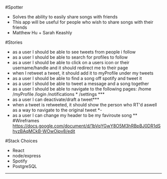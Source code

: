 
#Spotter
- Solves the ability to easily share songs with friends
- This app will be useful for people who wish to share songs with their friends
- Matthew Hu + Sarah Keashly

#Stories
- as a user I should be able to see tweets from people i follow
- as a user I should be able to search for profiles to follow
- as a user I should be able to click on a users icon or their username/handle and it should redirect me to their page
- when I retweet a tweet, it should add it to myProfile under my tweets
- as a user I should be able to find a song off spotify and tweet it
- as a user I should be able to tweet a message and a song together
- as a user I should be able to navigate to the following pages:
/home
/myProfile
/login
/notifications *
/settings ***
- as a user I can deactivate/draft a tweet***
- when a tweet is retweeted, it should show the person who RT'd aswell as a way to navigate to the original tweet **-*
- as a user I can change my header to be my faviroute song **
#Wireframes
https://docs.google.com/document/d/1bVqYGwY8O5M3hRBpBJ0DR1dShyzBAqMCkB-WOwOipv8/edit

#Stack Choices
- React
- node/express
- Spotify
- PostgreSQL

-------------------------------------------------------------------------



